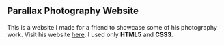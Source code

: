 ## Parallax Photography Website

This is a website I made for a friend to showcase some of his photography
work. Visit his website [here](petrischoeman.com). I used only **HTML5** and
**CSS3**.